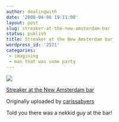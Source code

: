 ```yaml
---
author: dealingwith
date: '2008-04-06 19:11:00'
layout: post
slug: streaker-at-the-new-amsterdam-bar
status: publish
title: Streaker at the New Amsterdam bar
wordpress_id: '2571'
categories:
 - imagining
 - man that was some party
---
```


[![][1]][2]

[Streaker at the New Amsterdam bar][3]

Originally uploaded by [carissabyers][4]

Told you there was a nekkid guy at the bar!

   [1]: http://farm3.static.flickr.com/2086/2393625305_af0e3fed7f_m.jpg

   [2]: http://www.flickr.com/photos/carissabyers/2393625305/ (photo sharing)

   [3]: http://www.flickr.com/photos/carissabyers/2393625305/

   [4]: http://www.flickr.com/people/carissabyers/


